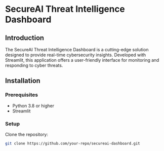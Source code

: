 # SecureAI Threat Intelligence Dashboard

## Introduction
The SecureAI Threat Intelligence Dashboard is a cutting-edge solution designed to provide real-time cybersecurity insights. Developed with Streamlit, this application offers a user-friendly interface for monitoring and responding to cyber threats.

## Installation
### Prerequisites
- Python 3.8 or higher
- Streamlit

### Setup
Clone the repository:
```bash
git clone https://github.com/your-repo/secureai-dashboard.git
